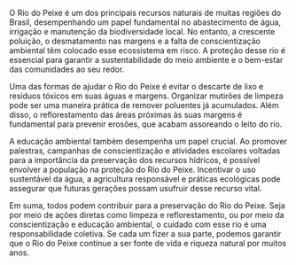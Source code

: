O Rio do Peixe é um dos principais recursos naturais de muitas regiões do Brasil, desempenhando um papel fundamental no abastecimento de água, irrigação e manutenção da biodiversidade local. No entanto, a crescente poluição, o desmatamento nas margens e a falta de conscientização ambiental têm colocado esse ecossistema em risco. A proteção desse rio é essencial para garantir a sustentabilidade do meio ambiente e o bem-estar das comunidades ao seu redor.

Uma das formas de ajudar o Rio do Peixe é evitar o descarte de lixo e resíduos tóxicos em suas águas e margens. Organizar mutirões de limpeza pode ser uma maneira prática de remover poluentes já acumulados. Além disso, o reflorestamento das áreas próximas às suas margens é fundamental para prevenir erosões, que acabam assoreando o leito do rio.

A educação ambiental também desempenha um papel crucial. Ao promover palestras, campanhas de conscientização e atividades escolares voltadas para a importância da preservação dos recursos hídricos, é possível envolver a população na proteção do Rio do Peixe. Incentivar o uso sustentável da água, a agricultura responsável e práticas ecológicas pode assegurar que futuras gerações possam usufruir desse recurso vital.

Em suma, todos podem contribuir para a preservação do Rio do Peixe. Seja por meio de ações diretas como limpeza e reflorestamento, ou por meio da conscientização e educação ambiental, o cuidado com esse rio é uma responsabilidade coletiva. Se cada um fizer a sua parte, podemos garantir que o Rio do Peixe continue a ser fonte de vida e riqueza natural por muitos anos.
